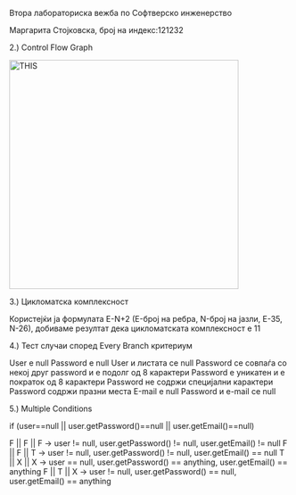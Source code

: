 Втора лабораториска вежба по Софтверско инженерство

Маргарита Стојковска, број на индекс:121232

2.) Control Flow Graph

<img width="411" alt="THIS" src="https://github.com/SI121232/SI_2023_lab2_121232/assets/103042343/5ef3dfbd-de98-4996-a784-27b743754e26">

3.) Цикломатска комплексност

Користејќи ја формулата E-N+2 (E-број на ребра, N-број на јазли, Е-35, N-26), добиваме резултат дека цикломатската комплексност е 11 

4.) Тест случаи според Every Branch критериум

User е null
Password е null
User и листата се null
Password се совпаѓа со некој друг password и е подолг од 8 карактери
Password е уникатен и е пократок од 8 карактери
Password не содржи специјални карактери
Password содржи празни места
Е-mail е null
Password и е-mail се null

5.) Multiple Conditions

if (user==null || user.getPassword()==null || user.getEmail()==null)

F || F || F -> user != null, user.getPassword() != null, user.getEmail() != null
F || F || T -> user != null, user.getPassword() != null, user.getEmail() == null
T || X || X -> user == null, user.getPassword() == anything, user.getEmail() == anything
F || T || X -> user != null, user.getPassword() == null, user.getEmail() == anything




